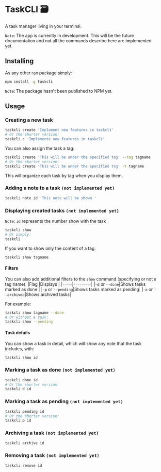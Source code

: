 # TaskCLI 🗃

A task manager living in your terminal.

`Note`: The app is currently in development. This will be the future documentation and not all the commands describe here are implemented yet.

## Installing

As any other `npm` package simply:

```bash
npm install -g taskcli
```

`Note`: The package hasn't been published to NPM yet.

## Usage

### Creating a new task

```bash
taskcli create 'Implement new features in taskcli'
# Or the shorter version:
taskcli c 'Implemente new features in taskcli'
```

You can also assign the task a tag:

```bash
taskcli create 'This will be under the specified tag' --tag tagname
# Or the shorter version:
taskcli create 'This will be under the specified tag' -t tagname
```

This will organize each task by tag when you display them.

### Adding a note to a task `(not implemented yet)`

```bash
taskcli note id 'This note will be shown '
```

### Displaying created tasks `(not implemented yet)`

`Note`: `id` represents the number show with the task

```bash
taskcli show
# Or simply:
taskcli
```

If you want to show only the content of a tag:

```bash
taskcli show tagname
```

#### Filters

You can also add additional filters to the `show` command (specifying or not a tag name):
|Flag |Displays |
|-----|---------|
|`-d` or `--done`|Shows tasks marked as done |
|`-p` or `--pending`|Shows tasks marked as pending|
|`-a` or `--archived`|Shows archived tasks|

For example:

```bash
taskcli show tagname --done
# Or without a task:
taskcli show --pending
```

#### Task details

You can show a task in detail, which will show any note that the task includes, with:

```bash
taskcli show id
```

### Marking a task as done `(not implemented yet)`

```bash
taskcli done id
# Or the shorter version:
taskcli d id
```

### Marking a task as pending `(not implemented yet)`

```bash
taskcli pending id
# Or the shorter version:
taskcli p id
```

### Archiving a task `(not implemented yet)`

```bash
taskcli archive id
```

### Removing a task `(not implemented yet)`

```bash
taskcli remove id
```
